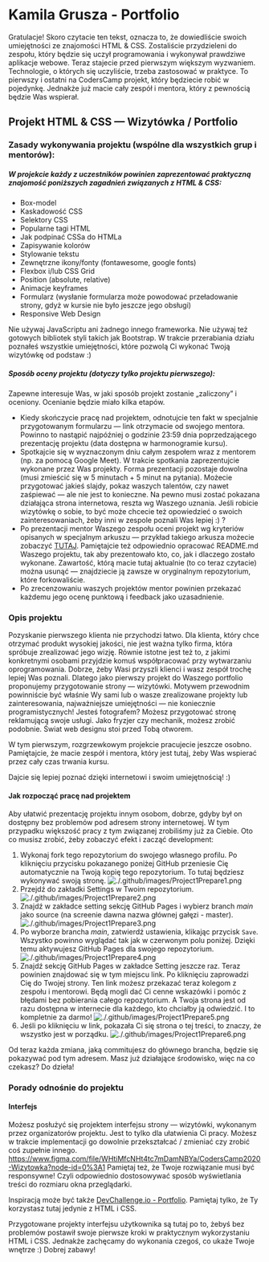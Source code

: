 # Kamila Grusza - Portfolio


Gratulacje! 
Skoro czytacie ten tekst, oznacza to, że dowiedliście swoich umiejętności ze znajomości HTML & CSS. 
Zostaliście przydzieleni do zespołu, który będzie się uczył programowania i wykonywał prawdziwe aplikacje webowe.
Teraz stajecie przed pierwszym większym wyzwaniem. 
Technologie, o których się uczyliście, trzeba zastosować w praktyce.
To pierwszy i ostatni na CodersCamp projekt, który będziecie robić w pojedynkę.
Jednakże już macie cały zespół i mentora, który z pewnością będzie Was wspierał.

## Projekt HTML & CSS — Wizytówka / Portfolio

### Zasady wykonywania projektu (wspólne dla wszystkich grup i mentorów): 

##### W projekcie każdy z uczestników powinien zaprezentować praktyczną znajomość poniższych zagadnień związanych z HTML & CSS:
- Box-model
- Kaskadowość CSS
- Selektory CSS
- Popularne tagi HTML
- Jak podpinać CSSa do HTMLa
- Zapisywanie kolorów
- Stylowanie tekstu
- Zewnętrzne ikony/fonty (fontawesome, google fonts)
- Flexbox i/lub CSS Grid
- Position (absolute, relative)
- Animacje keyframes
- Formularz (wysłanie formularza może powodować przeładowanie strony, gdyż w kursie nie było jeszcze jego obsługi)
- Responsive Web Design

Nie używaj JavaScriptu ani żadnego innego frameworka. 
Nie używaj też gotowych bibliotek styli takich jak Bootstrap. 
W trakcie przerabiania działu poznałeś wszystkie umiejętności, które pozwolą Ci wykonać Twoją wizytówkę od podstaw :) 

##### Sposób oceny projektu (dotyczy tylko projektu pierwszego):
Zapewne interesuje Was, w jaki sposób projekt zostanie „zaliczony” i oceniony.
Ocenianie będzie miało kilka etapów.

- Kiedy skończycie pracę nad projektem, odnotujcie ten fakt w specjalnie przygotowanym formularzu — link otrzymacie od swojego mentora.
Powinno to nastąpić najpóźniej o godzinie 23:59 dnia poprzedzającego prezentację projektu (data dostępna w harmonogramie kursu).
- Spotkajcie się w wyznaczonym dniu całym zespołem wraz z mentorem (np. za pomocą Google Meet). W trakcie spotkania zaprezentujcie wykonane przez Was projekty.
Forma prezentacji pozostaje dowolna (musi zmieścić się w 5 minutach + 5 minut na pytania). 
Możecie przygotować jakieś slajdy, pokaz waszych talentów, czy nawet zaśpiewać — ale nie jest to konieczne. Na pewno musi zostać pokazana działająca strona internetowa, reszta wg Waszego uznania. 
Jeśli robicie wizytówkę o sobie, to być może chcecie też opowiedzieć o swoich zainteresowaniach, żeby inni w zespole poznali Was lepiej :) ? 
- Po prezentacji mentor Waszego zespołu oceni projekt wg kryteriów opisanych w specjalnym arkuszu — przykład takiego arkusza możecie zobaczyć [TUTAJ](https://docs.google.com/spreadsheets/d/1mjCi-oDXILKoCReqJlhGYP4NW-HVMCzvdcIy6ntnsog/edit?usp=sharing). 
Pamiętajcie też odpowiednio opracować README.md Waszego projektu, tak aby prezentowało kto, co, jak i dlaczego zostało wykonane.
Zawartość, którą macie tutaj aktualnie (to co teraz czytacie) można usunąć — znajdziecie ją zawsze w oryginalnym repozytorium, które forkowaliście.
- Po zrecenzowaniu waszych projektów mentor powinien przekazać każdemu jego ocenę punktową i feedback jako uzasadnienie.     


### Opis projektu
Pozyskanie pierwszego klienta nie przychodzi łatwo. 
Dla klienta, który chce otrzymać produkt wysokiej jakości, nie jest ważna tylko firma, która spróbuje zrealizować jego wizję. 
Równie istotne jest też to, z jakimi konkretnymi osobami przyjdzie komuś współpracować przy wytwarzaniu oprogramowania.
Dobrze, żeby Wasi przyszli klienci i wasz zespół trochę lepiej Was poznali.
Dlatego jako pierwszy projekt do Waszego portfolio proponujemy przygotowanie strony — wizytówki.
Motywem przewodnim powinniście być właśnie Wy sami lub o wasze zrealizowane projekty lub zainteresowania, najważniejsze umiejętności — nie koniecznie programistycznych! 
Jesteś fotografem? Możesz przygotować stronę reklamującą swoje usługi. 
Jako fryzjer czy mechanik, możesz zrobić podobnie. 
Świat web designu stoi przed Tobą otworem. 

W tym pierwszym, rozgrzewkowym projekcie pracujecie jeszcze osobno. 
Pamiętajcie, że macie zespół i mentora, który jest tutaj, żeby Was wspierać przez cały czas trwania kursu. 

Dajcie się lepiej poznać dzięki internetowi i swoim umiejętnością! :) 

#### Jak rozpocząć pracę nad projektem
Aby ułatwić prezentację projektu innym osobom, dobrze, gdyby był on dostępny bez problemów pod adresem strony internetowej.
W tym przypadku większość pracy z tym związanej zrobiliśmy już za Ciebie. 
Oto co musisz zrobić, żeby zobaczyć efekt i zacząć development:

1. Wykonaj fork tego repozytorium do swojego własnego profilu. 
Po kliknięciu przycisku pokazanego poniżej GitHub przeniesie Cię automatycznie na Twoją kopię tego repozytorium.
To tutaj będziesz wykonywać swoją stronę.
![./.github/images/Project1Prepare1.png](./.github/images/Project1Prepare1.png)
1. Przejdź do zakładki Settings w Twoim repozytorium.
![./.github/images/Project1Prepare2.png](./.github/images/Project1Prepare2.png)
1. Znajdź w zakładce setting sekcję GitHub Pages i wybierz branch *main* jako source (na screenie dawna nazwa głównej gałęzi - master).
![./.github/images/Project1Prepare3.png](./.github/images/Project1Prepare3.png)
1. Po wyborze brancha *main*, zatwierdź ustawienia, klikając przycisk `Save`. 
Wszystko powinno wyglądać tak jak w czerwonym polu poniżej.
Dzięki temu aktywujesz GitHub Pages dla swojego repozytorium.
![./.github/images/Project1Prepare4.png](./.github/images/Project1Prepare4.png)
1. Znajdź sekcję GitHub Pages w zakładce Setting jeszcze raz.
Teraz powinien znajdować się w tym miejscu link. Po kliknięciu zaprowadzi Cię do Twojej strony.
Ten link możesz przekazać teraz kolegom z zespołu i mentorowi. 
Będą mogli dać Ci cenne wskazówki i pomóc z błędami bez pobierania całego repozytorium.
A Twoja strona jest od razu dostępna w internecie dla każdego, kto chciałby ją odwiedzić. I to kompletnie za darmo!
![./.github/images/Project1Prepare5.png](./.github/images/Project1Prepare5.png)
1. Jeśli po kliknięciu w link, pokazała Ci się strona o tej treści, to znaczy, że wszystko jest w porządku.
![./.github/images/Project1Prepare6.png](./.github/images/Project1Prepare6.png)

Od teraz każda zmiana, jaką commitujesz do głównego brancha, będzie się pokazywać pod tym adresem.
Masz już działające środowisko, więc na co czekasz? Do dzieła!

### Porady odnośnie do projektu

#### Interfejs
Możesz posłużyć się projektem interfejsu strony — wizytówki, wykonanym przez organizatorów projektu. 
Jest to tylko dla ułatwienia Ci pracy.
Możesz w trakcie implementacji go dowolnie przekształcać / zmieniać czy zrobić coś zupełnie innego.
https://www.figma.com/file/WHtiMfcNHt4tc7mDamNBYa/CodersCamp2020-Wizytowka?node-id=0%3A1
Pamiętaj też, że Twoje rozwiązanie musi być responsywne! 
Czyli odpowiednio dostosowywać sposób wyświetlania treści do rozmiaru okna przeglądarki.

Inspiracją może być także [DevChallenge.io - Portfolio](https://devchallenges.io/challenges/5ZnOYsSXM24JWnCsNFlt). 
Pamiętaj tylko, że Ty korzystasz tutaj jedynie z HTML i CSS.

Przygotowane projekty interfejsu użytkownika są tutaj po to, żebyś bez problemów postawił swoje pierwsze kroki w praktycznym wykorzystaniu HTML i CSS.
Jednakże zachęcamy do wykonania czegoś, co ukaże Twoje wnętrze :) 
Dobrej zabawy!
